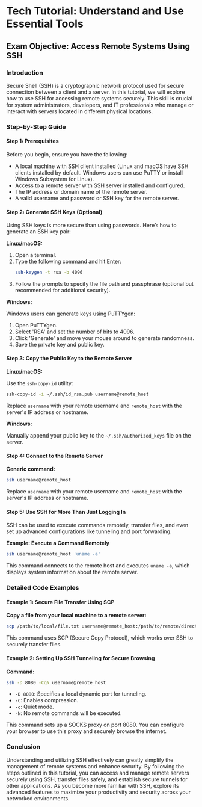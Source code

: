 # Tech Tutorial: Understand and Use Essential Tools

## Exam Objective: Access Remote Systems Using SSH

### Introduction

Secure Shell (SSH) is a cryptographic network protocol used for secure connection between a client and a server. In this tutorial, we will explore how to use SSH for accessing remote systems securely. This skill is crucial for system administrators, developers, and IT professionals who manage or interact with servers located in different physical locations.

### Step-by-Step Guide

#### Step 1: Prerequisites

Before you begin, ensure you have the following:
- A local machine with SSH client installed (Linux and macOS have SSH clients installed by default. Windows users can use PuTTY or install Windows Subsystem for Linux).
- Access to a remote server with SSH server installed and configured.
- The IP address or domain name of the remote server.
- A valid username and password or SSH key for the remote server.

#### Step 2: Generate SSH Keys (Optional)

Using SSH keys is more secure than using passwords. Here’s how to generate an SSH key pair:

**Linux/macOS:**

1. Open a terminal.
2. Type the following command and hit Enter:
   ```bash
   ssh-keygen -t rsa -b 4096
   ```
3. Follow the prompts to specify the file path and passphrase (optional but recommended for additional security).

**Windows:**

Windows users can generate keys using PuTTYgen:

1. Open PuTTYgen.
2. Select 'RSA' and set the number of bits to 4096.
3. Click 'Generate' and move your mouse around to generate randomness.
4. Save the private key and public key.

#### Step 3: Copy the Public Key to the Remote Server

**Linux/macOS:**

Use the `ssh-copy-id` utility:
   ```bash
   ssh-copy-id -i ~/.ssh/id_rsa.pub username@remote_host
   ```
Replace `username` with your remote username and `remote_host` with the server's IP address or hostname.

**Windows:**

Manually append your public key to the `~/.ssh/authorized_keys` file on the server.

#### Step 4: Connect to the Remote Server

**Generic command:**
   ```bash
   ssh username@remote_host
   ```
Replace `username` with your remote username and `remote_host` with the server's IP address or hostname.

#### Step 5: Use SSH for More Than Just Logging In

SSH can be used to execute commands remotely, transfer files, and even set up advanced configurations like tunneling and port forwarding.

**Example: Execute a Command Remotely**
   ```bash
   ssh username@remote_host 'uname -a'
   ```
This command connects to the remote host and executes `uname -a`, which displays system information about the remote server.

### Detailed Code Examples

#### Example 1: Secure File Transfer Using SCP

**Copy a file from your local machine to a remote server:**
   ```bash
   scp /path/to/local/file.txt username@remote_host:/path/to/remote/directory
   ```
This command uses SCP (Secure Copy Protocol), which works over SSH to securely transfer files.

#### Example 2: Setting Up SSH Tunneling for Secure Browsing

**Command:**
   ```bash
   ssh -D 8080 -CqN username@remote_host
   ```
- `-D 8080`: Specifies a local dynamic port for tunneling.
- `-C`: Enables compression.
- `-q`: Quiet mode.
- `-N`: No remote commands will be executed.

This command sets up a SOCKS proxy on port 8080. You can configure your browser to use this proxy and securely browse the internet.

### Conclusion

Understanding and utilizing SSH effectively can greatly simplify the management of remote systems and enhance security. By following the steps outlined in this tutorial, you can access and manage remote servers securely using SSH, transfer files safely, and establish secure tunnels for other applications. As you become more familiar with SSH, explore its advanced features to maximize your productivity and security across your networked environments.